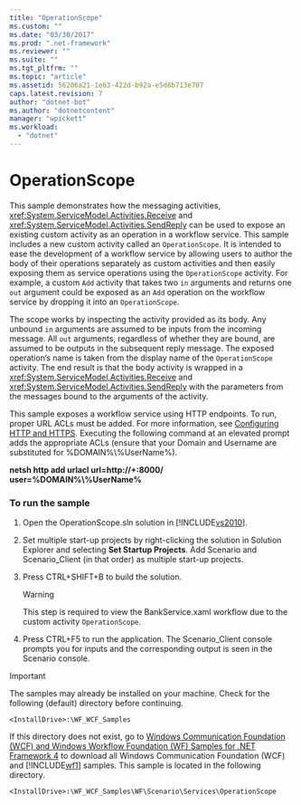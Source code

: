 ```yaml
---
title: "OperationScope"
ms.custom: ""
ms.date: "03/30/2017"
ms.prod: ".net-framework"
ms.reviewer: ""
ms.suite: ""
ms.tgt_pltfrm: ""
ms.topic: "article"
ms.assetid: 56206a21-1e63-422d-b92a-e5d8b713e707
caps.latest.revision: 7
author: "dotnet-bot"
ms.author: "dotnetcontent"
manager: "wpickett"
ms.workload: 
  - "dotnet"
---
```

# OperationScope
This sample demonstrates how the messaging activities, <xref:System.ServiceModel.Activities.Receive> and <xref:System.ServiceModel.Activities.SendReply> can be used to expose an existing custom activity as an operation in a workflow service. This sample includes a new custom activity called an `OperationScope`. It is intended to ease the development of a workflow service by allowing users to author the body of their operations separately as custom activities and then easily exposing them as service operations using the `OperationScope` activity. For example, a custom `Add` activity that takes two `in` arguments and returns one `out` argument could be exposed as an `Add` operation on the workflow service by dropping it into an `OperationScope`.  
  
 The scope works by inspecting the activity provided as its body. Any unbound `in` arguments are assumed to be inputs from the incoming message. All `out` arguments, regardless of whether they are bound, are assumed to be outputs in the subsequent reply message. The exposed operation’s name is taken from the display name of the `OperationScope` activity. The end result is that the body activity is wrapped in a <xref:System.ServiceModel.Activities.Receive> and <xref:System.ServiceModel.Activities.SendReply> with the parameters from the messages bound to the arguments of the activity.  
  
 This sample exposes a workflow service using HTTP endpoints. To run, proper URL ACLs must be added. For more information, see [Configuring HTTP and HTTPS](http://go.microsoft.com/fwlink/?LinkId=70353). Executing the following command at an elevated prompt adds the appropriate ACLs (ensure that your Domain and Username are substituted for %DOMAIN%\\%UserName%).  
  
 **netsh http add urlacl url=http://+:8000/ user=%DOMAIN%\\%UserName%**  
  
### To run the sample  
  
1.  Open the OperationScope.sln solution in [!INCLUDE[vs2010](../../../../includes/vs2010-md.md)].  
  
2.  Set multiple start-up projects by right-clicking the solution in Solution Explorer and selecting **Set Startup Projects**. Add Scenario and Scenario_Client (in that order) as multiple start-up projects.  
  
3.  Press CTRL+SHIFT+B to build the solution.  
  
    > [!WARNING]
    >  This step is required to view the BankService.xaml workflow due to the custom activity `OperationScope`.  
  
4.  Press CTRL+F5 to run the application. The Scenario_Client console prompts you for inputs and the corresponding output is seen in the Scenario console.  
  
> [!IMPORTANT]
>  The samples may already be installed on your machine. Check for the following (default) directory before continuing.  
>   
>  `<InstallDrive>:\WF_WCF_Samples`  
>   
>  If this directory does not exist, go to [Windows Communication Foundation (WCF) and Windows Workflow Foundation (WF) Samples for .NET Framework 4](http://go.microsoft.com/fwlink/?LinkId=150780) to download all Windows Communication Foundation (WCF) and [!INCLUDE[wf1](../../../../includes/wf1-md.md)] samples. This sample is located in the following directory.  
>   
>  `<InstallDrive>:\WF_WCF_Samples\WF\Scenario\Services\OperationScope`